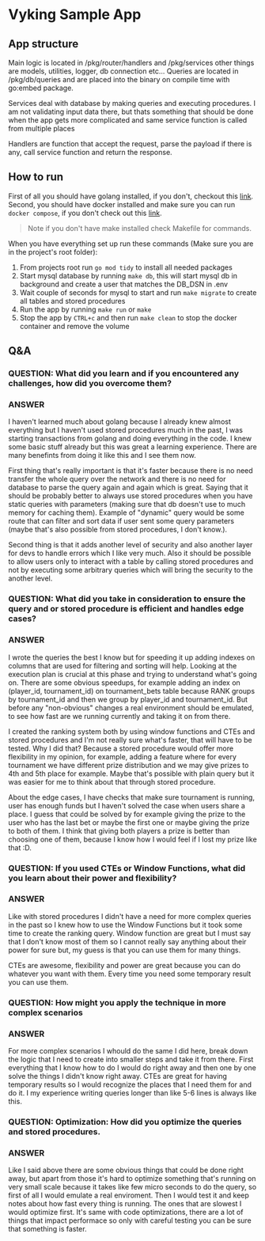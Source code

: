 # Vyking Sample App

## App structure
Main logic is located in /pkg/router/handlers and /pkg/services other things are models, utilities, logger, db connection etc...
Queries are located in /pkg/db/queries and are placed into the binary on compile time with go:embed package.

Services deal with database by making queries and executing procedures.
I am not validating input data there, but thats something that should be done
when the app gets more complicated and same service function is called from multiple places

Handlers are function that accept the request, parse the payload if there is any, call service function and return the response.

## How to run

First of all you should have golang installed, if you don't, checkout this [link](https://go.dev/doc/install).
Second, you should have docker installed and make sure you can run `docker compose`,
if you don't check out this [link](https://docs.docker.com/engine/install/).

> Note if you don't have make installed check Makefile for commands.

When you have everything set up run these commands (Make sure you are in the project's root folder):

1. From projects root run `go mod tidy` to install all needed packages
2. Start mysql database by running `make db`, this will start mysql db in background and create a user that matches the DB_DSN in .env
3. Wait couple of seconds for mysql to start and run `make migrate` to create all tables and stored procedures
4. Run the app by running `make run` or `make`
5. Stop the app by `CTRL+c` and then run `make clean` to stop the docker container and remove the volume

## Q&A

### QUESTION: What did you learn and if you encountered any challenges, how did you overcome them?

### ANSWER

I haven't learned much about golang because I already knew almost everything but I haven't used stored procedures much in the past,
I was starting transactions from golang and doing everything in the code. I knew some basic stuff already but this was great a learning experience.
There are many benefints from doing it like this and I see them now.

First thing that's really important is that it's faster because there is no need transfer the whole query over the network and there is no need
for database to parse the query again and again which is great. Saying that it should be probably better to always use stored procedures when you have
static queries with parameters (making sure that db doesn't use to much memory for caching them).
Example of "dynamic" query would be some route that can filter and sort data if user sent some query parameters
(maybe that's also possible from stored procedures, I don't know.).

Second thing is that it adds another level of security and also another layer for devs to handle errors which I like very much. Also it should be
possible to allow users only to interact with a table by calling stored procedures and not by executing some arbitrary queries which will
bring the security to the another level.



### QUESTION: What did you take in consideration to ensure the query and or stored procedure is efficient and handles edge cases?

### ANSWER

I wrote the queries the best I know but for speeding it up adding indexes on columns that are used for filtering and sorting will help.
Looking at the execution plan is crucial at this phase and trying to understand what's going on. There are some obvious speedups, for example
adding an index on (player_id, tournament_id) on tournament_bets table because RANK groups by tournament_id and then we group by player_id and tournament_id.
But before any "non-obvious" changes a real environment should be emulated, to see how fast are we running currently and taking it on from there.

I created the ranking system both by using window functions and CTEs and stored procedures and I'm not really sure what's faster, that will have to be tested.
Why I did that? Because a stored procedure would offer more flexibility in my opinion, for example, adding a feature where for every tournament we have different prize distribution and
we may give prizes to 4th and 5th place for example. Maybe that's possible with plain query but it was easier for me to think about that through stored procedure.

About the edge cases, I have checks that make sure tournament is running, user has enough funds but I haven't solved the case when users share a place.
I guess that could be solved by for example giving the prize to the user who has the last bet or maybe the first one or maybe giving the prize to both of them.
I think that giving both players a prize is better than choosing one of them, because I know how I would feel if I lost my prize like that :D.


### QUESTION: If you used CTEs or Window Functions, what did you learn about their power and flexibility?

### ANSWER

Like with stored procedures I didn't have a need for more complex queries in the past so I knew how to use the Window Functions but
it took some time to create the ranking query. Window function are great but I must say that I don't know most of them
so I cannot really say anything about their power for sure but, my guess is that you can use them for many things.

CTEs are awesome, flexibility and power are great because you can do whatever you want with them.
Every time you need some temporary result you can use them.


### QUESTION: How might you apply the technique in more complex scenarios

### ANSWER

For more complex scenarios I whould do the same I did here, break down the logic that I need to create into smaller steps and take it from there.
First everything that I know how to do I would do right away and then one by one solve the things I didn't know right away.
CTEs are great for having temporary results so I would recognize the places that I need them for and do it.
I my experience writing queries longer than like 5-6 lines is always like this.

### QUESTION: Optimization: How did you optimize the queries and stored procedures.

### ANSWER

Like I said above there are some obvious things that could be done right away,
but apart from those it's hard to optimize something that's running on very small scale because it takes like few micro seconds to do the query,
so first of  all I would emulate a real enviroment. Then I would test it and keep notes about how fast every thing is running.
The ones that are slowest I would optimize first. It's same with code optimizations, there are a lot of things that impact performace so only with
careful testing you can be sure that something is faster.
